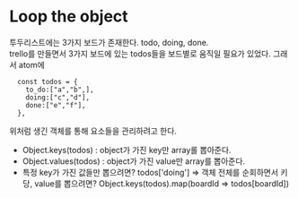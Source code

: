 # Loop the object

투두리스트에는 3가지 보드가 존재한다. todo, doing, done.  
trello를 만들면서 3가지 보드에 있는 todos들을 보드별로 움직일 필요가 있었다.
그래서 atom에 
```
  const todos = {
    to_do:["a","b",],
    doing:["c","d"],
    done:["e","f"],
  },
```  
위처럼 생긴 객체를 통해 요소들을 관리하려고 한다.

- Object.keys(todos) : object가 가진 key만 array롤 뽑아준다.
- Object.values(todos) : object가 가진 value만 array를 뽑아준다.
- 특정 key가 가진 값들만 뽑으려면? todos['doing']
 => 객체 전체를 순회하면서 키당, value를 뽑으려면? Object.keys(todos).map(boardId => todos[boardId])